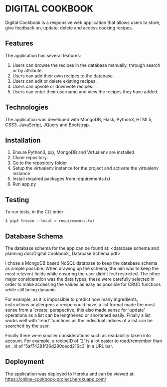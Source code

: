 # DIGITAL COOKBOOK 

Digital Cookbook is a responsive web application that allows users to store, give feedback on, update, delete and access cooking recipes.

## Features

The application has several features:

1. Users can browse the recipes in the database manually, through search or by attribute.
2. Users can add their own recipes to the database.
3. Users can edit or delete existing recipes.
4. Users can upvote or downvote recipes.
5. Users can enter their username and view the recipes they have added.

## Technologies

The application was developed with MongoDB, Flask, Python3, HTML5, CSS3, JavaScript, JQuery and Bootstrap.

## Installation

1. Ensure Python3, pip, MongoDB and Virtualenv are installed.
2. Clone repository.
4. Go to the repository folder
5. Setup the virtualenv instance for the project and activate the virtualenv instance 
7. Install required packages from requirements.txt 
8. Run app.py 

## Testing

To run tests, in the CLI enter:
```
$ pip3 freeze --local > requirements.txt
```

## Database Schema

The database schema for the app can be found at: 
<database schema and planning doc/Digital Cookbook_ Database Schema.pdf>

I chose a MongoDB based NoSQL database to keep the database schema as simple possible. When drawing up the schema, the aim was to keep the most relevent fields while ensuring the user didn't feel restricted. The other major consideration was the data types, these were carefully selected in order to make accessing the values as easy as possible for CRUD functions while still being dynamic. 

For example, as it is impossible to predict how many ingredients, instructions or allergens a recipe could have, a list format made the most sense from a 'create' perspective, this also made sense for 'update' operations as a list can be lengthened or shortened easily. Finally a list works well with 'read' functions as the individual indices of a list can be searched by the user.

Finally there were smaller considerations such as readability taken into account. For example, a recipeID of '2' is a lot easier to read/remember than an _id of '5af74281f36d280cecd216c3' in a URL bar.

## Deployment

The application was deployed to Heroku and can be viewed at: <https://online-cookbook-project.herokuapp.com/>

